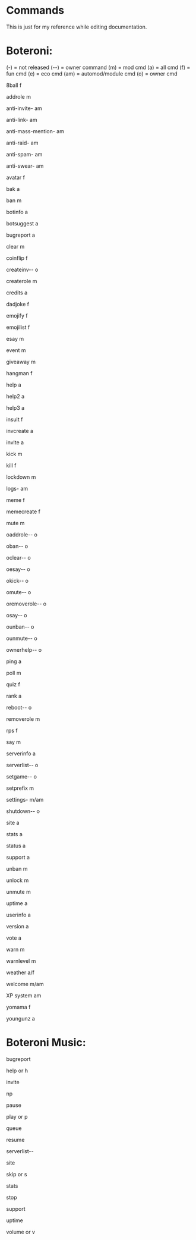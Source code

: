 # Commands
This is just for my reference while editing documentation.

# Boteroni:
(-) = not released (--) = owner command
(m) = mod cmd (a) = all cmd (f) = fun cmd (e) = eco cmd (am) = automod/module cmd (o) = owner cmd


8ball f

addrole m

 anti-invite- am
 
 anti-link- am
 
 anti-mass-mention- am
 
 anti-raid- am
 
 anti-spam- am
 
 anti-swear- am
 
avatar f

bak a

ban m

botinfo a

botsuggest a

bugreport a

clear m

coinflip f
  
  createinv-- o

createrole m

credits a

dadjoke f

emojify f 

emojilist f

esay m

event m

giveaway m

hangman f

help a

help2 a

help3 a

insult f

invcreate a

invite a

kick m 

kill f

lockdown m
 
 logs- am

meme f

memecreate f

mute m
  
  oaddrole-- o
  
  oban-- o
  
  oclear-- o
  
  oesay-- o
  
  okick-- o
  
  omute-- o
  
  oremoverole-- o
  
  osay-- o
  
  ounban-- o
  
  ounmute-- o
  
  ownerhelp-- o

ping a

poll m

quiz f

rank a
  
  reboot-- o

removerole m

rps f

say m

serverinfo a
  
  serverlist-- o
  
  setgame-- o

setprefix m

settings- m/am
  
  shutdown-- o

site a

stats a

status a

support a

unban m

unlock m

unmute m

uptime a

userinfo a

version a

vote a

warn m

warnlevel m

weather a/f

welcome m/am

XP system am

yomama f

youngunz a

# Boteroni Music:

bugreport 

help or h

invite 

np 

pause 

play or p

queue 

resume 

  serverlist-- 
  
site 

skip or s

stats 

stop 

support 

uptime 

volume or v
